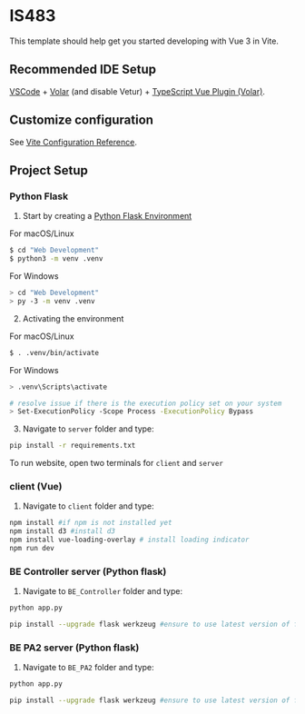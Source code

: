 # IS483

This template should help get you started developing with Vue 3 in Vite.

## Recommended IDE Setup

[VSCode](https://code.visualstudio.com/) + [Volar](https://marketplace.visualstudio.com/items?itemName=Vue.volar) (and disable Vetur) + [TypeScript Vue Plugin (Volar)](https://marketplace.visualstudio.com/items?itemName=Vue.vscode-typescript-vue-plugin).

## Customize configuration

See [Vite Configuration Reference](https://vitejs.dev/config/).

## Project Setup

### Python Flask

1. Start by creating a [Python Flask Environment](https://flask.palletsprojects.com/en/3.0.x/installation/)

For macOS/Linux

```sh
$ cd "Web Development"
$ python3 -m venv .venv
```

For Windows

```sh
> cd "Web Development"
> py -3 -m venv .venv
```

2. Activating the environment

For macOS/Linux

```sh
$ . .venv/bin/activate
```

For Windows

```sh
> .venv\Scripts\activate

# resolve issue if there is the execution policy set on your system
> Set-ExecutionPolicy -Scope Process -ExecutionPolicy Bypass
```

3. Navigate to `server` folder and type:

```sh
pip install -r requirements.txt
```

To run website, open two terminals for `client` and `server`

### client (Vue)

1. Navigate to `client` folder and type:

```sh
npm install #if npm is not installed yet
npm install d3 #install d3
npm install vue-loading-overlay # install loading indicator
npm run dev

```

### BE Controller server (Python flask)

1. Navigate to `BE_Controller` folder and type:

```sh
python app.py

pip install --upgrade flask werkzeug #ensure to use latest version of flask
```

### BE PA2 server (Python flask)

1. Navigate to `BE_PA2` folder and type:

```sh
python app.py

pip install --upgrade flask werkzeug #ensure to use latest version of flask
```
